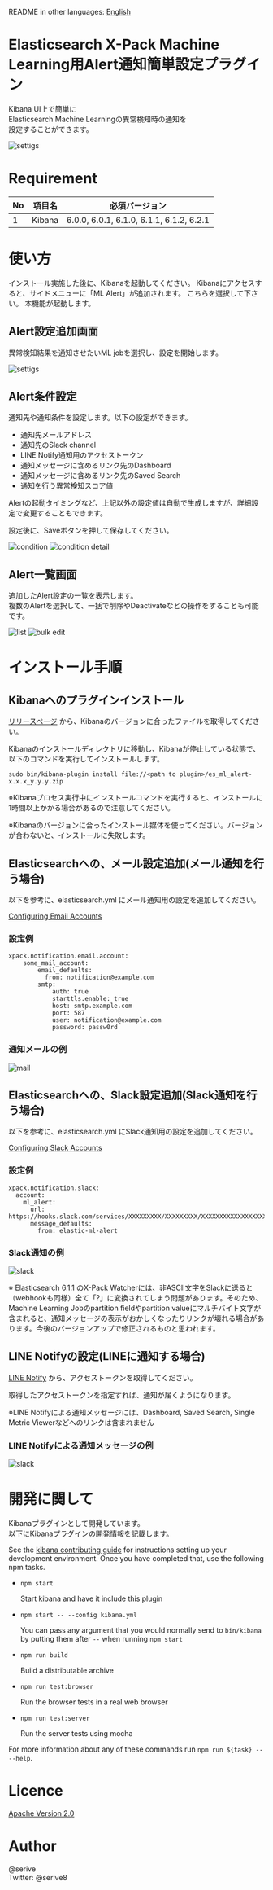 README in other languages: [English](./README.md)

Elasticsearch X-Pack Machine Learning用Alert通知簡単設定プラグイン
====

Kibana UI上で簡単に<br>
Elasticsearch Machine Learningの異常検知時の通知を<br>
設定することができます。

<img src="https://user-images.githubusercontent.com/33506001/34860507-56a44966-f7a1-11e7-89d0-3a836f3e2b75.png" alt="settigs" />

# Requirement

|No  |項目名  |必須バージョン |
|---|---|---|
|1|Kibana|6.0.0, 6.0.1, 6.1.0, 6.1.1, 6.1.2, 6.2.1|

# 使い方

インストール実施した後に、Kibanaを起動してください。
Kibanaにアクセスすると、サイドメニューに「ML Alert」が追加されます。
こちらを選択して下さい。
本機能が起動します。

## Alert設定追加画面
異常検知結果を通知させたいML jobを選択し、設定を開始します。

<img src="https://user-images.githubusercontent.com/33506001/34860507-56a44966-f7a1-11e7-89d0-3a836f3e2b75.png" alt="settigs" />

## Alert条件設定
通知先や通知条件を設定します。以下の設定ができます。
+ 通知先メールアドレス
+ 通知先のSlack channel
+ LINE Notify通知用のアクセストークン
+ 通知メッセージに含めるリンク先のDashboard
+ 通知メッセージに含めるリンク先のSaved Search
+ 通知を行う異常検知スコア値

Alertの起動タイミングなど、上記以外の設定値は自動で生成しますが、詳細設定で変更することもできます。

設定後に、Saveボタンを押して保存してください。

<img src="https://user-images.githubusercontent.com/33506001/34860531-803970a8-f7a1-11e7-88ce-9ce9ec45880c.png" alt="condition" />

<img src="https://user-images.githubusercontent.com/33506001/34860677-8e8bb282-f7a2-11e7-9876-8c8a18b13818.png" alt="condition detail" />

## Alert一覧画面
追加したAlert設定の一覧を表示します。<br>
複数のAlertを選択して、一括で削除やDeactivateなどの操作をすることも可能です。<br>

<img src="https://user-images.githubusercontent.com/33506001/34860548-9b9fa95c-f7a1-11e7-9153-0d68616fba7d.png" alt="list" />

<img src="https://user-images.githubusercontent.com/33506001/34860556-a644a6fa-f7a1-11e7-9114-86b5cbb76185.png" alt="bulk edit" />

# インストール手順

## Kibanaへのプラグインインストール

[リリースページ](https://github.com/serive/elastic-ml-alert-plugin/releases) から、Kibanaのバージョンに合ったファイルを取得してください。

Kibanaのインストールディレクトリに移動し、Kibanaが停止している状態で、以下のコマンドを実行してインストールします。
```
sudo bin/kibana-plugin install file://<path to plugin>/es_ml_alert-x.x.x_y.y.y.zip
```

※Kibanaプロセス実行中にインストールコマンドを実行すると、インストールに1時間以上かかる場合があるので注意してください。

※Kibanaのバージョンに合ったインストール媒体を使ってください。バージョンが合わないと、インストールに失敗します。

## Elasticsearchへの、メール設定追加(メール通知を行う場合)
以下を参考に、elasticsearch.yml にメール通知用の設定を追加してください。

[Configuring Email Accounts](https://www.elastic.co/guide/en/x-pack/current/actions-email.html#configuring-email)

### 設定例
```
xpack.notification.email.account:
    some_mail_account:
        email_defaults:
          from: notification@example.com
        smtp:
            auth: true
            starttls.enable: true
            host: smtp.example.com
            port: 587
            user: notification@example.com
            password: passw0rd
```
### 通知メールの例
<img src="https://user-images.githubusercontent.com/33506001/34381422-c2e6d06a-eb4b-11e7-87d6-36df06f7f540.png" alt="mail" />


## Elasticsearchへの、Slack設定追加(Slack通知を行う場合)
以下を参考に、elasticsearch.yml にSlack通知用の設定を追加してください。

[Configuring Slack Accounts](https://www.elastic.co/guide/en/x-pack/current/actions-slack.html#configuring-slack)

### 設定例
```
xpack.notification.slack:
  account:
    ml_alert:
      url: https://hooks.slack.com/services/XXXXXXXXX/XXXXXXXXX/XXXXXXXXXXXXXXXXXXXXXXX
      message_defaults:
        from: elastic-ml-alert
```

### Slack通知の例
<img src="https://user-images.githubusercontent.com/33506001/34381424-c49b2726-eb4b-11e7-8bb0-110d1c494851.png" alt="slack" />

※ Elasticsearch 6.1.1 のX-Pack Watcherには、非ASCII文字をSlackに送ると（webhookも同様）全て「?」に変換されてしまう問題があります。そのため、Machine Learning Jobのpartition fieldやpartition valueにマルチバイト文字が含まれると、通知メッセージの表示がおかしくなったりリンクが壊れる場合があります。今後のバージョンアップで修正されるものと思われます。

## LINE Notifyの設定(LINEに通知する場合)
[LINE Notify](https://notify-bot.line.me/ja/) から、アクセストークンを取得してください。

取得したアクセストークンを指定すれば、通知が届くようになります。

※LINE Notifyによる通知メッセージには、Dashboard, Saved Search, Single Metric Viewerなどへのリンクは含まれません

### LINE Notifyによる通知メッセージの例
<img src="https://user-images.githubusercontent.com/33506001/34860737-ef302c1c-f7a2-11e7-8543-461c82667c79.png" alt="slack" />

# 開発に関して

Kibanaプラグインとして開発しています。<br>
以下にKibanaプラグインの開発情報を記載します。

See the [kibana contributing guide](https://github.com/elastic/kibana/blob/master/CONTRIBUTING.md) for instructions setting up your development environment. Once you have completed that, use the following npm tasks.

  - `npm start`

    Start kibana and have it include this plugin

  - `npm start -- --config kibana.yml`

    You can pass any argument that you would normally send to `bin/kibana` by putting them after `--` when running `npm start`

  - `npm run build`

    Build a distributable archive

  - `npm run test:browser`

    Run the browser tests in a real web browser

  - `npm run test:server`

    Run the server tests using mocha

For more information about any of these commands run `npm run ${task} -- --help`.

# Licence

[Apache Version 2.0](https://github.com/serive/es-ml-alert/blob/master/LICENSE)

# Author
@serive <br/>
Twitter: @serive8

